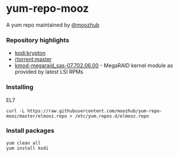 # yum-repo-mooz

A yum repo maintained by [@moozhub](https://github.com/moozhub)

### Repository highlights

* [kodi:krypton](https://github.com/xbmc/xbmc/tree/Krypton)
* [rtorrent:master](https://github.com/rakshasa/rtorrent)
* [kmod-megaraid_sas-07.702.06.00](https://github.com/torvalds/linux/tree/master/drivers/scsi/megaraid) - MegaRAID kernel module as provided by latest LSI RPMs

### Installing

EL7

```
curl -L https://raw.githubusercontent.com/moozhub/yum-repo-mooz/master/elmooz.repo > /etc/yum.repos.d/elmooz.repo
```

### Install packages

```
yum clean all
yum install kodi
```
